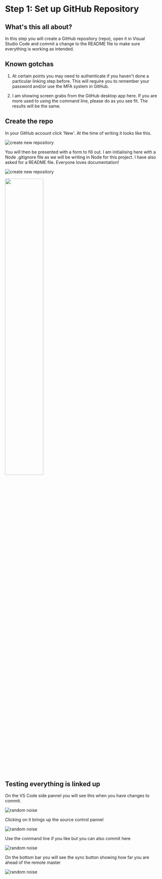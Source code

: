 # Step 1: Set up GitHub Repository
## What's this all about?
In this step you will create a GitHub repository (repo), open it in Visual Studio Code and commit a change to the README file to make sure everything is working as intended.

## Known gotchas

1. At certain points you may need to authenticate if you haven't done a particular linking step before. This will require you to remember your password and/or use the MFA system in GitHub.

2. I am showing screen grabs from the GitHub desktop app here. If you are more used to using the command line, please do as you see fit. The results will be the same. 

## Create the repo
In your GitHub account click 'New'. At the time of writing it looks like this. 

![create new repository](https://github.com/TheRealCodeBeard/ServerlessTwitterBot/blob/master/screengrabs/00_create_a_repo.JPG)

You will then be presented with a form to fill out. I am initialising here with a Node .gitignore file as we will be writing in Node for this project. I have also asked for a README file. Everyone loves documentation!

![create new repository](https://github.com/TheRealCodeBeard/ServerlessTwitterBot/blob/master/screengrabs/01_create_a_repo.JPG)

<img src="https://github.com/TheRealCodeBeard/ServerlessTwitterBot/blob/master/screengrabs/01_create_a_repo.JPG" width="50%">

## Testing everything is linked up

On the VS Code side pannel you will see this when you have changes to commit.

![random noise](https://github.com/TheRealCodeBeard/ServerlessTwitterBot/blob/master/screengrabs/05_Changes.JPG)

Clicking on it brings up the source control pannel

![random noise](https://github.com/TheRealCodeBeard/ServerlessTwitterBot/blob/master/screengrabs/05_2_Changes.JPG)

Use the command line if you like but you can also commit here

![random noise](https://github.com/TheRealCodeBeard/ServerlessTwitterBot/blob/master/screengrabs/05_3_Ready_to_commit.JPG)

On the bottom bar you will see the sync button showing how far you are ahead of the remote master

![random noise](https://github.com/TheRealCodeBeard/ServerlessTwitterBot/blob/master/screengrabs/04_VS_Code_Sync_Button.JPG)
